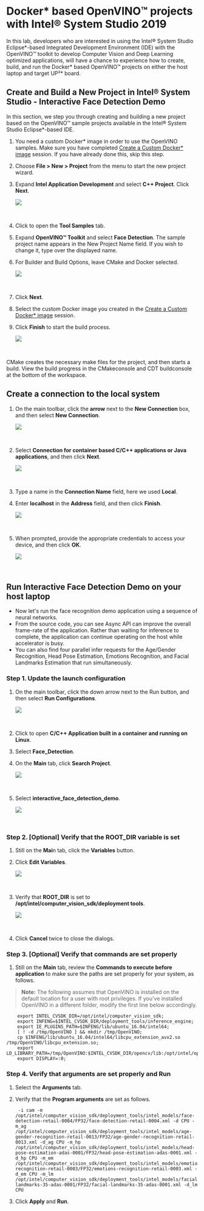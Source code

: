 
# Docker* based OpenVINO™ projects with Intel® System Studio 2019
In this lab, developers who are interested in using the Intel® System Studio Eclipse*-based Integrated Development Environment (IDE) with the OpenVINO™ toolkit to develop Computer Vision and Deep Learning optimized applications, will have a chance to experience how to create, build, and run the Docker* based OpenVINO™ projects on either the host laptop and target UP²* board.

## Create and Build a New Project in Intel® System Studio - Interactive Face Detection Demo

In this section, we step you through creating and building a new project based on the OpenVINO™ sample projects available in the Intel® System Studio Eclipse*-based IDE.

1. You need a custom Docker* image in order to use the OpenVINO samples. Make sure you have completed [Create a Custom Docker* image](https://github.com/intel-iot-devkit/smart-video-workshop/blob/master/up2-vision-kit/setup_intel_system_studio_2019.md#2--create-a-custom-docker-image) session. If you have already done this, skip this step. 
2. Choose **File > New > Project** from the menu to start the new project wizard.
3. Expand **Intel Application Development** and select **C++ Project**. Click **Next**.
    <br>
  
    ![](https://github.com/intel-iot-devkit/smart-video-workshop/blob/master/images/ISS2019_New_project_wizard.png)  
  
    <br>
    
4. Click to open the **Tool Samples** tab.
5. Expand **OpenVINO™ Toolkit** and select **Face Detection**. The sample project name appears in the New Project Name field. If you wish to change it, type over the displayed name.
6. For Builder and Build Options, leave CMake and Docker selected.
    <br>
  
    ![](https://github.com/intel-iot-devkit/smart-video-workshop/blob/master/images/Builder_and_Build_Options.JPG)  
  
    <br>
    
7. Click **Next**.
8. Select the custom Docker image you created in the [Create a Custom Docker* image](https://github.com/intel-iot-devkit/smart-video-workshop/blob/master/up2-vision-kit/setup_intel_system_studio_2019.md#2--create-a-custom-docker-image) session.
9. Click **Finish** to start the build process.
    <br>
  
    ![](https://github.com/intel-iot-devkit/smart-video-workshop/blob/master/images/Select_a_docker_container.png)  
  
    <br>
    
CMake creates the necessary make files for the project, and then starts a build. View the build progress in the CMakeconsole and CDT buildconsole at the bottom of the workspace.

## Create a connection to the local system
1. On the main toolbar, click the **arrow** next to the **New Connection** box, and then select **New Connection**.
    <br>
  
    ![](https://github.com/intel-iot-devkit/smart-video-workshop/blob/master/images/ISS2019_NEW_CONNECTION.png)  
  
    <br>

3. Select **Connection for container based C/C++ applications or Java applications**, and then click **Next**.
    <br>
  
    ![](https://github.com/intel-iot-devkit/smart-video-workshop/blob/master/images/ISS2019_Connection_for_container.png)  
  
    <br>

4. Type a name in the **Connection Name** field, here we used **Local**.
5. Enter **localhost** in the **Address** field, and then click **Finish**.
    <br>
  
    ![](https://github.com/intel-iot-devkit/smart-video-workshop/blob/master/images/ISS2019_Local_connection.png)  
  
    <br>

6. When prompted, provide the appropriate credentials to access your device, and then click **OK**.
    <br>
  
    ![](https://github.com/intel-iot-devkit/smart-video-workshop/blob/master/images/ISS2019_connection_login_password.png)  
  
    <br>

## Run Interactive Face Detection Demo on your host laptop

- Now let's run the face recognition demo application using a sequence of neural networks.
- From the source code, you can see Async API can improve the overall frame-rate of the application. Rather than waiting for inference to complete, the application can continue operating on the host while accelerator is busy.
- You can also find four parallel infer requests for the Age/Gender Recognition, Head Pose Estimation, Emotions Recognition, and Facial Landmarks Estimation that run simultaneously.

### Step 1. Update the launch configuration
1. On the main toolbar, click the down arrow next to the Run button, and then select **Run Configurations**.
    <br>
  
    ![](https://github.com/intel-iot-devkit/smart-video-workshop/blob/master/images/ISS2019_Run_Configuration.png)  
  
    <br>

2. Click to open **C/C++ Application built in a container and running on Linux**.
3. Select **Face_Detection**.
4. On the **Main** tab, click **Search Project**.
    <br>
  
    ![](https://github.com/intel-iot-devkit/smart-video-workshop/blob/master/images/ISS2019_Search_Project.png)  
  
    <br>

5. Select **interactive_face_detection_demo**.
    <br>
  
    ![](https://github.com/intel-iot-devkit/smart-video-workshop/blob/master/images/ISS2019_Program_Selection.png)  
  
    <br>

### Step 2. [Optional] Verify that the ROOT_DIR variable is set
1. Still on the **Mai**n tab, click the **Variables** button.
2. Click **Edit Variables**.
    <br>
  
    ![](https://github.com/intel-iot-devkit/smart-video-workshop/blob/master/images/ISS2019_variables_button_0.png)  
  
    <br>

3. Verify that **ROOT_DIR** is set to **/opt/intel/computer_vision_sdk/deployment tools**.
    <br>
  
    ![](https://github.com/intel-iot-devkit/smart-video-workshop/blob/master/images/ISS2019_verify_root_dir.png)  
  
    <br>

4. Click **Cancel** twice to close the dialogs.

### Step 3. [Optional] Verify that commands are set properly
1. Still on the **Main** tab, review the **Commands to execute before application** to make sure the paths are set properly for your system, as follows.
> **Note:** The following assumes that OpenVINO is installed on the default location for a user with root privileges. If you’ve installed OpenVINO in a different folder, modify the first line below accordingly.

        export INTEL_CVSDK_DIR=/opt/intel/computer_vision_sdk; 
        export INFENG=$INTEL_CVSDK_DIR/deployment_tools/inference_engine; 
        export IE_PLUGINS_PATH=$INFENG/lib/ubuntu_16.04/intel64; 
        [ ! -d /tmp/OpenVINO ] && mkdir /tmp/OpenVINO; 
        cp $INFENG/lib/ubuntu_16.04/intel64/libcpu_extension_avx2.so /tmp/OpenVINO/libcpu_extension.so; 
        export LD_LIBRARY_PATH=/tmp/OpenVINO:$INTEL_CVSDK_DIR/opencv/lib:/opt/intel/opencl:$INFENG/external/gna/lib:$INFENG/external/mkltiny_lnx/lib:$INFENG/external/omp/lib:$INFENG/lib/ubuntu_16.04/intel64:$LD_LIBRARY_PATH;
        export DISPLAY=:0;
        
### Step 4. Verify that arguments are set properly and Run
1. Select the **Arguments** tab.
2. Verify that the **Program arguments** are set as follows.

        -i cam -m /opt/intel/computer_vision_sdk/deployment_tools/intel_models/face-detection-retail-0004/FP32/face-detection-retail-0004.xml -d CPU -m_ag /opt/intel/computer_vision_sdk/deployment_tools/intel_models/age-gender-recognition-retail-0013/FP32/age-gender-recognition-retail-0013.xml -d_ag CPU -m_hp /opt/intel/computer_vision_sdk/deployment_tools/intel_models/head-pose-estimation-adas-0001/FP32/head-pose-estimation-adas-0001.xml -d_hp CPU -m_em /opt/intel/computer_vision_sdk/deployment_tools/intel_models/emotions-recognition-retail-0003/FP32/emotions-recognition-retail-0003.xml -d_em CPU -m_lm  /opt/intel/computer_vision_sdk/deployment_tools/intel_models/facial-landmarks-35-adas-0001/FP32/facial-landmarks-35-adas-0001.xml -d_lm CPU

3. Click **Apply** and **Run**. 
 
